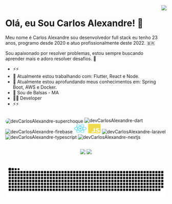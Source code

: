 <img  height="350" align="right" src="https://user-images.githubusercontent.com/63679873/195611501-4892c6df-e575-40b9-864d-bd27f9ffd875.png">

# Olá, eu Sou Carlos Alexandre! 👋
  
  Meu nome é Carlos Alexandre sou desenvolvedor full stack eu tenho 23 anos, programo desde 2020 e atuo profissionalmente deste 2022. 🇧🇷 

Sou apaixonado por resolver problemas, estou sempre buscando aprender mais e adoro resolver desafios. 🚀
- ⚡⚡
- 🔭 Atualmente estou trabalhando com: Flutter, React e Node.
- 🌱 Atualmente estou aprofundando meus conhecimentos em: Spring Boot, AWS e Docker.
- 📌 Sou de Balsas - MA
- 👨‍💻 Developer
- ⚡⚡

 ##
  
<div>
  
<img align="center" alt="devCarlosAlexandre-superchoque" height="250" style="border-radius:50px;" src="https://1.bp.blogspot.com/-IN3ZWFjHJhc/XgBnsA8OjqI/AAAAAAAAMDc/SS1oLFVCoeMMdF7wZmZpTvjUaV7w4EwWwCLcBGAsYHQ/s400/7%2BStatic%2BShock%2B%2528Super%2BChoque%2529%2Bhttpsnegro-geek-nerd.blogspot.com.gif"> 
<img alt="devCarlosAlexandre-dart" aling="center" height="30" width="30" src="https://user-images.githubusercontent.com/63679873/192350698-2e06f54a-2bdc-4d2f-88f7-ec2e1846c2a2.svg">
<img align="" alt="devCarlosAlexandre-firebase" height="30"  src="https://github.com/devCarlosAlexandre/devCarlosAlexandre/assets/63679873/c49fb392-aea5-4e59-bbab-edfcfddd98d0">
<img align="" alt="devCarlosAlexandre-React" height="30" width="40" src="https://raw.githubusercontent.com/devicons/devicon/master/icons/react/react-original.svg">
<img align="" alt="devCarlosAlexandre-javascript" height="30" width="40" src="https://raw.githubusercontent.com/devicons/devicon/master/icons/javascript/javascript-plain.svg">
<img align="" alt="devCarlosAlexandre-laravel" height="30" width="40" src="https://user-images.githubusercontent.com/63679873/232785363-da74b202-f804-405d-97c1-6fffe79b1785.svg">
<img align="" alt="devCarlosAlexandre-typescript" height="30" width="40" src="https://user-images.githubusercontent.com/63679873/232785725-f77b9551-a7d4-403e-a1a8-05126d5ac2e8.svg">
<img align="" alt="devCarlosAlexandre-nextjs" height="30" width="40" src="https://user-images.githubusercontent.com/63679873/232786248-900fea74-45e2-44d7-9a2d-8312f740807c.svg">
</div>

##

<div align="center">
  <img height="160em" src="https://github-readme-stats.vercel.app/api?username=devCarlosAlexandre&show_icons=true&theme=tokyonight&include_all_commits=true&count_private=true"/>
<img height="160em" src="https://github-readme-stats.vercel.app/api/top-langs/?username=devCarlosAlexandre&layout=compact&langs_count=7&theme=tokyonight"/>
</div>

##
<div align="center">
     
   ![Snake animation](https://github.com/devCarlosAlexandre/devCarlosAlexandre/blob/output/github-contribution-grid-snake.svg)
  
</div>
  
